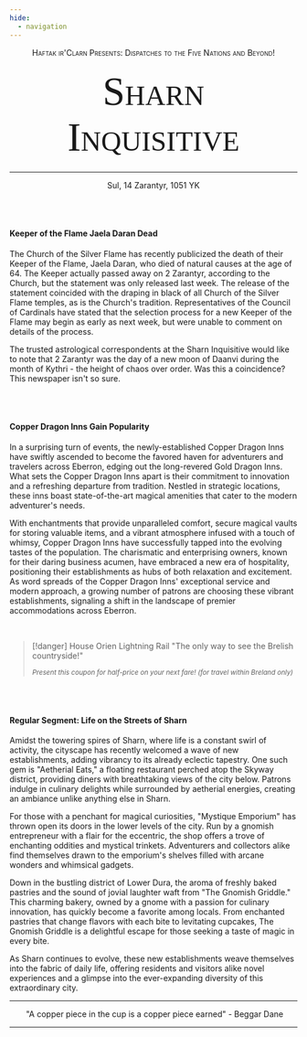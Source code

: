 ```yaml
---
hide:
  - navigation
---
```


<div style="text-align:center;font-variant:small-caps">Haftak ir'Clarn Presents: Dispatches to the Five Nations and Beyond!</div>
<p style="font-family:Georgia;font-variant:small-caps;font-size:70px;text-align:center;margin:20px;">Sharn Inquisitive</p>
<hr>
<div style="text-align:center">Sul, 14 Zarantyr, 1051 YK</div>

<br><br>
#### Keeper of the Flame Jaela Daran Dead

The Church of the Silver Flame has recently publicized the death of their Keeper of the Flame, Jaela Daran, who died of natural causes at the age of 64. The Keeper actually passed away on 2 Zarantyr, according to the Church, but the statement was only released last week. The release of the statement coincided with the draping in black of all Church of the Silver Flame temples, as is the Church's tradition. Representatives of the Council of Cardinals have stated that the selection process for a new Keeper of the Flame may begin as early as next week, but were unable to comment on details of the process.

The trusted astrological correspondents at the Sharn Inquisitive would like to note that 2 Zarantyr was the day of a new moon of Daanvi during the month of Kythri - the height of chaos over order. Was this a coincidence? This newspaper isn't so sure.

<br><br>
#### Copper Dragon Inns Gain Popularity

In a surprising turn of events, the newly-established Copper Dragon Inns have swiftly ascended to become the favored haven for adventurers and travelers across Eberron, edging out the long-revered Gold Dragon Inns. What sets the Copper Dragon Inns apart is their commitment to innovation and a refreshing departure from tradition. Nestled in strategic locations, these inns boast state-of-the-art magical amenities that cater to the modern adventurer's needs.

With enchantments that provide unparalleled comfort, secure magical vaults for storing valuable items, and a vibrant atmosphere infused with a touch of whimsy, Copper Dragon Inns have successfully tapped into the evolving tastes of the population. The charismatic and enterprising owners, known for their daring business acumen, have embraced a new era of hospitality, positioning their establishments as hubs of both relaxation and excitement. As word spreads of the Copper Dragon Inns' exceptional service and modern approach, a growing number of patrons are choosing these vibrant establishments, signaling a shift in the landscape of premier accommodations across Eberron.

<br>

>[!danger] House Orien Lightning Rail
>"The only way to see the Brelish countryside!"
>
><small>*Present this coupon for half-price on your next fare! (for travel within Breland only)*</small>

<br><br>
#### Regular Segment: Life on the Streets of Sharn

Amidst the towering spires of Sharn, where life is a constant swirl of activity, the cityscape has recently welcomed a wave of new establishments, adding vibrancy to its already eclectic tapestry. One such gem is "Aetherial Eats," a floating restaurant perched atop the Skyway district, providing diners with breathtaking views of the city below. Patrons indulge in culinary delights while surrounded by aetherial energies, creating an ambiance unlike anything else in Sharn.

For those with a penchant for magical curiosities, "Mystique Emporium" has thrown open its doors in the lower levels of the city. Run by a gnomish entrepreneur with a flair for the eccentric, the shop offers a trove of enchanting oddities and mystical trinkets. Adventurers and collectors alike find themselves drawn to the emporium's shelves filled with arcane wonders and whimsical gadgets.

Down in the bustling district of Lower Dura, the aroma of freshly baked pastries and the sound of jovial laughter waft from "The Gnomish Griddle." This charming bakery, owned by a gnome with a passion for culinary innovation, has quickly become a favorite among locals. From enchanted pastries that change flavors with each bite to levitating cupcakes, The Gnomish Griddle is a delightful escape for those seeking a taste of magic in every bite.

As Sharn continues to evolve, these new establishments weave themselves into the fabric of daily life, offering residents and visitors alike novel experiences and a glimpse into the ever-expanding diversity of this extraordinary city.


<hr>
<p style="text-align: center"> "A copper piece in the cup is a copper piece earned"  - Beggar Dane </p>
<hr>
